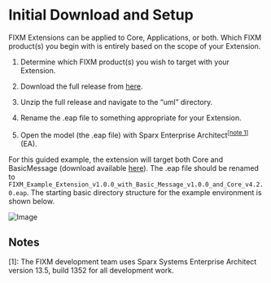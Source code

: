 # Initial Download and Setup

FIXM Extensions can be applied to Core, Applications, or both. Which
FIXM product(s) you begin with is entirely based on the scope of your
Extension.

1. Determine which FIXM product(s) you wish to target with your
    Extension.

2. Download the full release from [here](https://fixm.aero/releases/FIXM-4.2.0/FIXM_Core_v4.2.0_Schemas.zip).

3. Unzip the full release and navigate to the “uml” directory.

4. Rename the .eap file to something appropriate for your Extension.

5. Open the model (the .eap file) with Sparx Enterprise Architect<sup><a href="#how-to-create-fixm-extension/initial-download-and-setup?id=notes">[note 1]</a></sup>
    (EA).

For this guided example, the extension will target both Core and
BasicMessage (download available [here](https://fixm.aero/releases/Basic-Msg-1.0.0/FIXM_Basic_Message_v1.0.0_with_Core_v4.2.0_full_archive.zip)). The .eap file
should be renamed to
`FIXM_Example_Extension_v1.0.0_with_Basic_Message_v1.0.0_and_Core_v4.2.0.eap`.
The starting basic directory structure for the example environment is
shown below.

![Image](.//media/image197.png)

## Notes

[1]: The FIXM development team uses Sparx Systems Enterprise Architect version 13.5, build 1352 for all development work.
